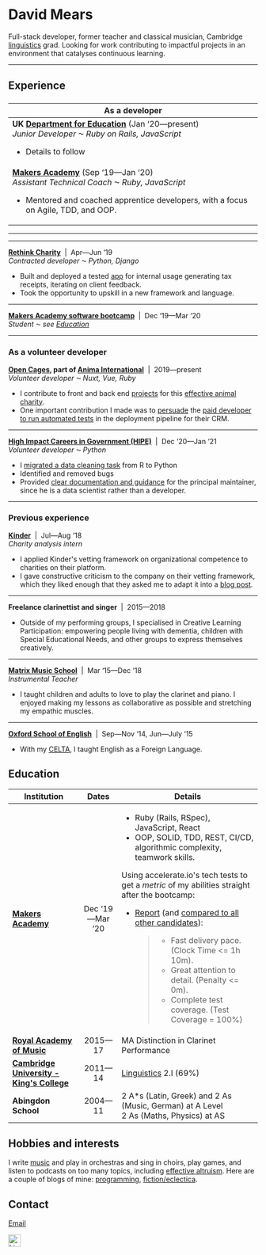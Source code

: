 # David Mears

Full-stack developer, former teacher and classical musician, Cambridge [linguistics](https://medium.com/@davidmears/programming-and-linguistics-makers-week-1-da1709051ca2) grad. Looking for work contributing to impactful projects in an environment that catalyses continuous learning.
<hr/>

## Experience
### 

| As a developer |
| ------------- |
| **UK [Department for Education](https://github.com/DFE-Digital/)** (Jan ‘20—present)<br>*Junior Developer ⁓ Ruby on Rails, JavaScript*<br><ul><li>Details to follow</li></ul> |
| **[Makers Academy](https://makers.tech)** (Sep ‘19—Jan ‘20)<br>*Assistant Technical Coach ⁓ Ruby, JavaScript*<br><ul><li>Mentored and coached apprentice developers, with a focus on Agile, TDD, and OOP.</li></ul> |
<hr/>


<hr/>

**[Rethink Charity](https://rtcharity.org/)** &nbsp;|&nbsp; Apr—Jun ‘19
<br>*Contracted developer ⁓ Python, Django*

- Built and deployed a tested [app](https://github.com/rtcharity/receipt_generator_app) for internal usage generating tax receipts, iterating on client feedback.
- Took the opportunity to upskill in a new framework and language.
<hr/>

**[Makers Academy software bootcamp](https://makers.tech)** &nbsp;|&nbsp; Dec ‘19—Mar ‘20
<br>*Student ⁓ see [Education](#education)*
<hr/>

### As a volunteer developer

**[Open Cages](https://opencages.org/), part of [Anima International](https://github.com/otwarteklatki/)** &nbsp;|&nbsp; 2019—present
<br>*Volunteer developer ⁓ Nuxt, Vue, Ruby*

- I contribute to front and back end [projects](https://github.com/otwarteklatki/) for this [effective animal charity](https://animalcharityevaluators.org/charity-review/anima/).
- One important contribution I made was to [persuade](https://github.com/otwarteklatki/data-tracker/pull/113) the [paid developer to run automated tests](https://github.com/otwarteklatki/data-tracker/pull/136) in the deployment pipeline for their CRM.
<hr/>

**[High Impact Careers in Government (HIPE)](https://hipe.org.uk/)** &nbsp;|&nbsp; Dec ‘20—Jan ‘21
<br>*Volunteer developer ⁓ Python*

- I [migrated a data cleaning task](https://github.com/H-I-P-E/CivilServiceR/pull/6) from R to Python
- Identified and removed bugs
- Provided [clear documentation and guidance](https://github.com/H-I-P-E/CivilServiceR/blob/116c6b8b7a28addd0cf1a41adc3e64cd715844df/python/README.md) for the principal maintainer, since he is a data scientist rather than a developer.
<hr/>

### Previous experience

**[Kinder](https://kinder.world/)** &nbsp;|&nbsp; Jul—Aug ‘18  
*Charity analysis intern*

- I applied Kinder's vetting framework on organizational competence to charities on their platform.
- I gave constructive criticism to the company on their vetting framework, which they liked enough that they asked me to adapt it into a [blog post](https://kinder.world/blogs/company/increasing-effectiveness-with-high-quality-internal-research-19405).
<hr/>

**Freelance clarinettist and singer** &nbsp;|&nbsp; 2015—2018

- Outside of my performing groups, I specialised in Creative Learning Participation: empowering people living with dementia, children with Special Educational Needs, and other groups to express themselves creatively.
<hr/>

**[Matrix Music School](https://www.matrixmusicschool.co.uk/)** &nbsp;|&nbsp; Mar ‘15—Dec ‘18   
*Instrumental Teacher*

- I taught children and adults to love to play the clarinet and piano. I enjoyed making my lessons as collaborative as possible and stretching my empathic muscles.
<hr/>

**[Oxford School of English](https://www.oxfordschoolofenglish.com/)** &nbsp;|&nbsp; Sep—Nov ‘14, Jun—July ‘15

- With my [CELTA](https://www.cambridgeenglish.org/teaching-english/teaching-qualifications/celta/), I taught English as a Foreign Language.

## Education



| Institution | Dates | Details |
| --- | :---: | --- |
| **[Makers Academy](https://makers.tech)** | Dec ‘19—Mar ‘20 | <ul><li>Ruby (Rails, RSpec), JavaScript, React</li><li>OOP, SOLID, TDD, REST, CI/CD, algorithmic complexity, teamwork skills.</li></ul>Using accelerate.io's tech tests to get a *metric* of my abilities straight after the bootcamp: <br><ul><li>[Report](https://report.accelerate.io/FIZ/mears0iouhka/index.html?candidate=dixe01&benchmark=Mears&rangeFrom=0&rangeTo=300) (and [compared to all other candidates](https://report.accelerate.io/FIZ/mears0iouhka/index.html?candidate=dixe01&benchmark=All%20candidates&rangeFrom=0&rangeTo=300)): </li><blockquote><ul><li>Fast delivery pace. (Clock Time <= 1h 10m).</li><li>Great attention to detail. (Penalty <= 0m).</li><li>Complete test coverage. (Test Coverage = 100%)</li></ul></blockquote> |
| **[Royal Academy of Music](https://www.ram.ac.uk/)** | 2015—17 | MA Distinction in Clarinet Performance |
| **[Cambridge University - King's College](https://www.cam.ac.uk/)** | 2011—14 | [Linguistics](https://medium.com/@davidmears/programming-and-linguistics-makers-week-1-da1709051ca2) 2.I (69%) |
| **Abingdon School** | 2004—11 | 2 A\*s (Latin, Greek) and 2 As (Music, German) at A Level<br>2 As (Maths, Physics) at AS |

## Hobbies and interests

I write [music](https://www.youtube.com/watch?v=_ZULf__C2k8) and play in orchestras and sing in choirs, play games, and listen to podcasts on too many topics, including [effective altruism](https://www.effectivealtruism.org/). Here are a couple of blogs of mine: [programming](https://medium.com/@davidmears/programming-and-linguistics-makers-week-1-da1709051ca2), [fiction/eclectica](https://pelicanesis.wordpress.com/).

## Contact

<a href="mailto:clarinet.david@gmail.com">Email</a>

<a href="https://www.linkedin.com/in/david-mears-2605a7159/"><img src="https://brandpalettes.com/wp-content/uploads/2018/10/LinkedIn.png" height="25" title="LinkedIn" alt="LinkedIn"></a>


